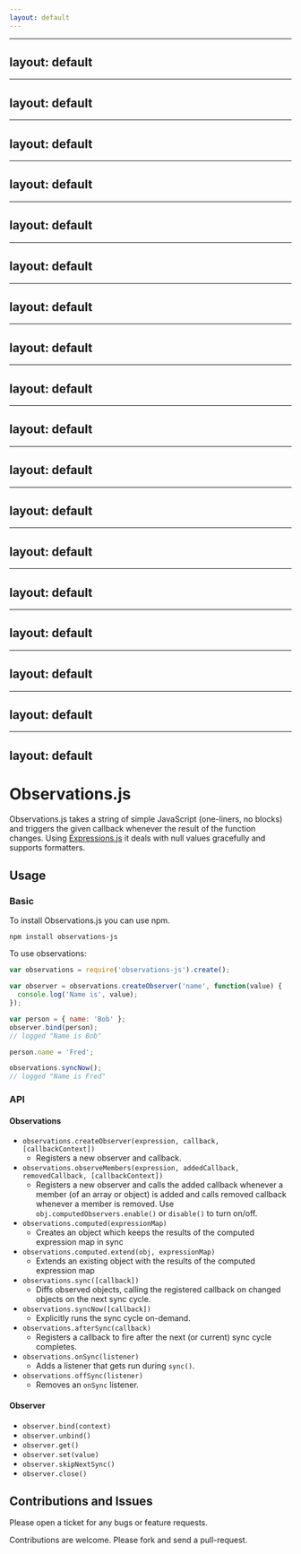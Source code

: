```yaml
---
layout: default
---
```



---
layout: default
---


---
layout: default
---


---
layout: default
---


---
layout: default
---


---
layout: default
---


---
layout: default
---


---
layout: default
---


---
layout: default
---


---
layout: default
---


---
layout: default
---


---
layout: default
---


---
layout: default
---


---
layout: default
---


---
layout: default
---


---
layout: default
---


---
layout: default
---


---
layout: default
---


---
layout: default
---


# Observations.js

Observations.js takes a string of simple JavaScript (one-liners, no blocks) and triggers the given callback whenever the
result of the function changes. Using [Expressions.js](https://github.com/chip-js/expressions-js) it deals with null
values gracefully and supports formatters.

## Usage

### Basic

To install Observations.js you can use npm.

```
npm install observations-js
```

To use observations:

```js
var observations = require('observations-js').create();

var observer = observations.createObserver('name', function(value) {
  console.log('Name is', value);
});

var person = { name: 'Bob' };
observer.bind(person);
// logged "Name is Bob"

person.name = 'Fred';

observations.syncNow();
// logged "Name is Fred"
```

### API

#### Observations

 * `observations.createObserver(expression, callback, [callbackContext])`
   - Registers a new observer and callback.
 * `observations.observeMembers(expression, addedCallback, removedCallback, [callbackContext])`
   - Registers a new observer and calls the added callback whenever a member (of an array or object) is added and calls
     removed callback whenever a member is removed. Use `obj.computedObservers.enable()` or `disable()` to turn on/off.
 * `observations.computed(expressionMap)`
   - Creates an object which keeps the results of the computed expression map in sync
 * `observations.computed.extend(obj, expressionMap)`
   - Extends an existing object with the results of the computed expression map
 * `observations.sync([callback])`
   - Diffs observed objects, calling the registered callback on changed objects on the next sync cycle.
 * `observations.syncNow([callback])`
   - Explicitly runs the sync cycle on-demand.
 * `observations.afterSync(callback)`
   - Registers a callback to fire after the next (or current) sync cycle completes.
 * `observations.onSync(listener)`
   - Adds a listener that gets run during `sync()`.
 * `observations.offSync(listener)`
   - Removes an `onSync` listener.

#### Observer

 * `observer.bind(context)`
 * `observer.unbind()`
 * `observer.get()`
 * `observer.set(value)`
 * `observer.skipNextSync()`
 * `observer.close()`


## Contributions and Issues

Please open a ticket for any bugs or feature requests.

Contributions are welcome. Please fork and send a pull-request.
